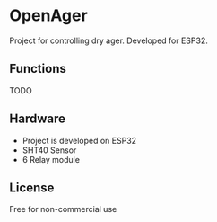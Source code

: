# OpenAger

Project for controlling dry ager. Developed for ESP32.


## Functions

TODO

## Hardware

* Project is developed on ESP32
* SHT40 Sensor
* 6 Relay module

## License

Free for non-commercial use


